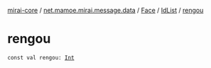 [mirai-core](../../../index.md) / [net.mamoe.mirai.message.data](../../index.md) / [Face](../index.md) / [IdList](index.md) / [rengou](./rengou.md)

# rengou

`const val rengou: `[`Int`](https://kotlinlang.org/api/latest/jvm/stdlib/kotlin/-int/index.html)